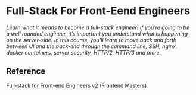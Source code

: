 # Full-Stack For Front-Eend Engineers

_Learn what it means to become a full-stack engineer! If you’re going to be a well rounded engineer, it’s important you understand what is happening on the server-side. In this course, you'll learn to move back and forth between UI and the back-end through the command line, SSH, nginx, docker containers, server security, HTTP/2, HTTP/3 and more._

## Reference

[Full-stack for Front-end Engineers v2](https://frontendmasters.com/courses/fullstack-v2/) (Frontend Masters)

